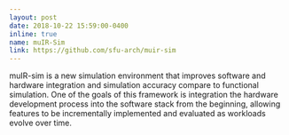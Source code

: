 ```yaml
---
layout: post
date: 2018-10-22 15:59:00-0400
inline: true
name: muIR-Sim
link: https://github.com/sfu-arch/muir-sim
---
```


muIR-sim is a new simulation environment that improves software and hardware integration and simulation accuracy compare to functional simulation. One of the goals of this framework is integration the hardware development process into the software stack from the beginning, allowing features to be incrementally implemented and evaluated as workloads evolve over time. 